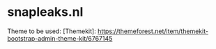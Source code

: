 # snapleaks.nl

Theme to be used:
[Themekit]: https://themeforest.net/item/themekit-bootstrap-admin-theme-kit/6767145
